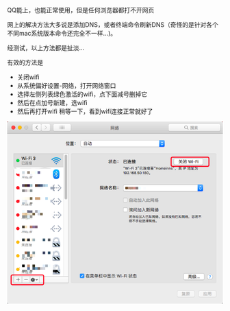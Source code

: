 QQ能上，也能正常使用，但是任何浏览器都打不开网页

网上的解决方法大多说是添加DNS，或者终端命令刷新DNS（奇怪的是针对各个不同mac系统版本命令还完全不一样...)。

经测试，以上方法都是扯淡...

有效的方法是
* 关闭wifi
* 从系统偏好设置-网络，打开网络窗口
* 选择左侧列表绿色激活的wifi，点下面减号删掉它
* 然后在点加号新建，选wifi
* 然后再打开wifi
稍等一下，看到wifi连接正常就好了

![](imgs/4324074-c2f81450f62fee6f.png?imageMogr2/auto-orient/strip%7CimageView2/2/w/1240)
